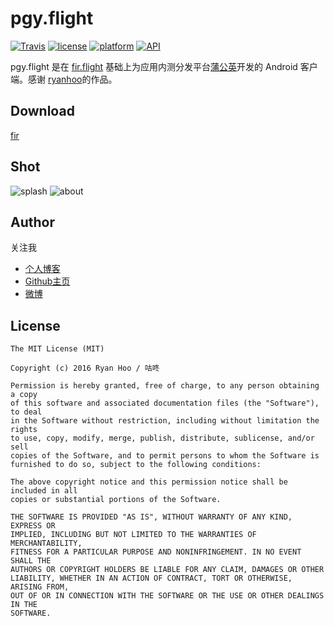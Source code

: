# pgy.flight

[![Travis](https://travis-ci.org/maoruibin/pgy.flight.svg?branch=master)](https://travis-ci.org/maoruibin/pgy.flight)
[![license](https://img.shields.io/badge/license-MIT-blue.svg)](https://github.com/maoruibin/pgy.flight#license)
[![platform](https://img.shields.io/badge/platform-Android-yellow.svg)](https://www.android.com)
[![API](https://img.shields.io/badge/API-16%2B-brightgreen.svg?style=flat)](https://android-arsenal.com/api?level=16)

pgy.flight 是在 [fir.flight](https://github.com/ryanhoo/fir.flight) 基础上为应用内测分发平台[蒲公英](https://www.pgyer.com/)开发的 Android 客户端。感谢 [ryanhoo](https://github.com/ryanhoo)的作品。 

## Download 

[fir](https://fir.im/fwl4)

## Shot

![splash](http://7xr9gx.com1.z0.glb.clouddn.com/1%E7%9A%84%E5%89%AF%E6%9C%AC.jpg)
![about](http://7xr9gx.com1.z0.glb.clouddn.com/2%E7%9A%84%E5%89%AF%E6%9C%AC.jpg)

## Author
关注我

* [个人博客](http://gudong.name)
* [Github主页](https://github.com/maoruibin)
* [微博](http://weibo.com/maoruibin)

## License

```
The MIT License (MIT)

Copyright (c) 2016 Ryan Hoo / 咕咚

Permission is hereby granted, free of charge, to any person obtaining a copy
of this software and associated documentation files (the "Software"), to deal
in the Software without restriction, including without limitation the rights
to use, copy, modify, merge, publish, distribute, sublicense, and/or sell
copies of the Software, and to permit persons to whom the Software is
furnished to do so, subject to the following conditions:

The above copyright notice and this permission notice shall be included in all
copies or substantial portions of the Software.

THE SOFTWARE IS PROVIDED "AS IS", WITHOUT WARRANTY OF ANY KIND, EXPRESS OR
IMPLIED, INCLUDING BUT NOT LIMITED TO THE WARRANTIES OF MERCHANTABILITY,
FITNESS FOR A PARTICULAR PURPOSE AND NONINFRINGEMENT. IN NO EVENT SHALL THE
AUTHORS OR COPYRIGHT HOLDERS BE LIABLE FOR ANY CLAIM, DAMAGES OR OTHER
LIABILITY, WHETHER IN AN ACTION OF CONTRACT, TORT OR OTHERWISE, ARISING FROM,
OUT OF OR IN CONNECTION WITH THE SOFTWARE OR THE USE OR OTHER DEALINGS IN THE
SOFTWARE.
```
